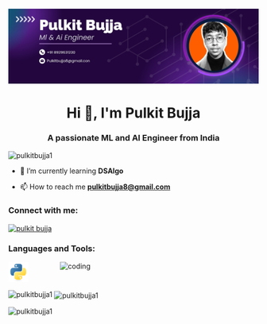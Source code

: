 ![logo](https://github.com/Pulkitbujja1/Pulkitbujja1/blob/main/Purple%20Abstract%20Graphic%20Design%20LinkedIn%20Article%20Cover%20Image_20250515_173145_0000.jpg)
<h1 align="center">Hi 👋, I'm Pulkit Bujja</h1>
<h3 align="center">A passionate ML and AI Engineer from India</h3>

<p align="left"> <img src="https://komarev.com/ghpvc/?username=pulkitbujja1&label=Profile%20views&color=0e75b6&style=flat" alt="pulkitbujja1" /> </p>

- 🌱 I’m currently learning **DSAlgo**

- 📫 How to reach me **pulkitbujja8@gmail.com**

<h3 align="left">Connect with me:</h3>
<p align="left">
<a href="https://linkedin.com/in/pulkit bujja" target="blank"><img align="center" src="https://raw.githubusercontent.com/rahuldkjain/github-profile-readme-generator/master/src/images/icons/Social/linked-in-alt.svg" alt="pulkit bujja" height="30" width="40" /></a>
</p>

<h3 align="left">Languages and Tools:</h3>
<img align = "right" alt ="coding" width = "400" src = "https://camo.githubusercontent.com/4d9f5ecceb711eec6e2018f38a5677dc657c9738d4a65ba3b928c41c0a45b439/68747470733a2f2f6d69726f2e6d656469756d2e636f6d2f6d61782f313336302f302a37513379765349765f7430696f4a2d5a2e676966"
<p align="left"> <a href="https://www.python.org" target="_blank" rel="noreferrer"> <img src="https://raw.githubusercontent.com/devicons/devicon/master/icons/python/python-original.svg" alt="python" width="40" height="40"/> </a> </p>

<p><img align="left" src="https://github-readme-stats.vercel.app/api/top-langs?username=pulkitbujja1&show_icons=true&locale=en&layout=compact" alt="pulkitbujja1" /></p>

<p>&nbsp;<img align="center" src="https://github-readme-stats.vercel.app/api?username=pulkitbujja1&show_icons=true&locale=en" alt="pulkitbujja1" /></p>

<p><img align="center" src="https://github-readme-streak-stats.herokuapp.com/?user=pulkitbujja1&" alt="pulkitbujja1" /></p
